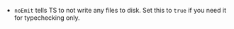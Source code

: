 - `noEmit` tells TS to not write any files to disk. Set this to `true` if you need it for typechecking only.